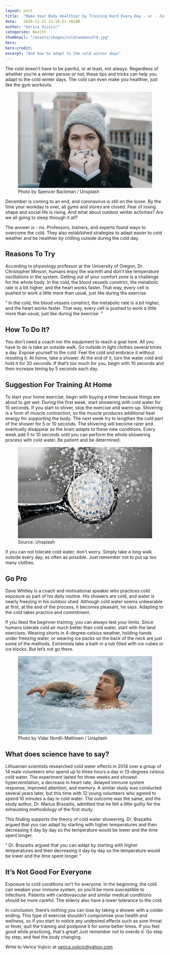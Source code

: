 ```yaml
---
layout: post
title:  "Make Your Body Healthier by Training Hard Every Day - or - Just Go Outside and Chill"
date:   2020-12-21 12:26:51 +0100
author: "Verica Vujicic"
categories: Health
thumbnail: "/assets/images/cold/womancold.jpg"
hero: 
hero-credit:
excerpt: "And how to adapt to the cold winter days"
---
```

<drop-cap>T</drop-cap>he cold doesn’t have to be painful, or at least, not always. Regardless of whether you’re a winter person or not, these tips and tricks can help you adapt to the cold winter days. The cold can even make you healthier, just like the gym workouts.

<figure>
    <img src='/assets/images/cold/womancold.jpg' alt='missing' />
    <figcaption>Photo by Spencer Backman / Unsplash</figcaption>
</figure>

December is coming to an end, and coronavirus is still on the loose. By the time your workday is over, all gyms and stores are closed. Fear of losing shape and social life is rising. And what about outdoor winter activities? Are we all going to sleep through it all?

The answer is - no. Professors, trainers, and experts found ways to overcome the cold. They also established strategies to adapt easier to cold weather and be healthier by chilling outside during the cold day.

## Reasons To Try

According to physiology professor at the University of Oregon, Dr. Christopher Minson, humans enjoy the warmth and don’t like temperature oscillations in the system. Getting out of your comfort zone is a challenge for the whole body. In the cold, the blood vessels constrict, the metabolic rate is a bit higher, and the heart works faster. That way, every cell is pushed to work a little more than usual, just like during the exercise. 

<div class="aside-quote"><q>
    In the cold, the blood vessels constrict, the metabolic rate is a bit higher, and the heart works faster. That way, every cell is pushed to work a little more than usual, just like during the exercise 
</q></div>

## How To Do It?

You don’t need a coach nor the equipment to reach a goal here. All you have to do is take an outside walk. Go outside in light clothes several times a day. Expose yourself to the cold. Feel the cold and embrace it without resisting it. At home, take a shower. At the end of it, turn the water cold and hold it for 30 seconds. If that’s too much for you, begin with 10 seconds and then increase timing by 5 seconds each day.

## Suggestion For Training At Home

To start your home exercise, begin with buying a timer because things are about to get wet. During the first week, start showering with cold water for 15 seconds. If you start to shiver, stop the exercise and warm-up. Shivering is a form of muscle contraction, so the muscle produces additional heat energy for supporting the body. The next week try to lengthen the cold part of the shower for 5 or 10 seconds. The shivering will become rarer and eventually disappear as the brain adapts to these new conditions. Every week add 5 to 10 seconds until you can perform the whole showering process with cold water. Be patient and be determined.

<figure>
    <img src='/assets/images/cold/shower.jpg' alt='missing' />
    <figcaption>Source: Unsplash</figcaption>
</figure>

If you can not tolerate cold water, don’t worry. Simply take a long walk outside every day, as often as possible. Just remember not to put up too many clothes.

## Go Pro

Dave Whitley is a coach and motivational speaker who practices cold exposure as part of his daily routine. His showers are cold, and water is nearly freezing in his outdoor shed. Although cold water seems unbearable at first, at the end of the process, it becomes pleasant, he says. Adapting to the cold takes practice and commitment.

If you liked the beginner training, you can always test your limits. Since humans tolerate cold air much better than cold water, start with the land exercises. Wearing shorts in 4-degree-celsius weather, holding hands under freezing water, or wearing ice packs on the back of the neck are just some of the methods. Extremists take a bath in a tub filled with ice cubes or ice blocks. But let’s not go there.

<figure>
    <img src='/assets/images/cold/maninice.jpg' alt='missing' />
    <figcaption>Photo by Vidar Nordli-Mathisen / Unsplash</figcaption>
</figure>

## What does science have to say?

Lithuanian scientists researched cold water effects in 2014 over a group of 14 male volunteers who spend up to three hours a day in 13-degrees celsius cold water. The experiment lasted for three weeks and showed hyperventilation, a decrease in heart rate, delayed immune system response, improved attention, and memory. A similar study was conducted several years later, but this time with 12 young volunteers who agreed to spend 10 minutes a day in cold water. The outcome was the same, and the study author, Dr. Marius Brazaitis, admitted that he felt a little guilty for the exhausting methodology of the first study.

This finding supports the theory of cold water showering. Dr. Brazaitis argued that you can adapt by starting with higher temperatures and then decreasing it day by day so the temperature would be lower and the time spent longer.

<div class="aside-quote"><q>
    Dr. Brazaitis argued that you can adapt by starting with higher temperatures and then decreasing it day by day so the temperature would be lower and the time spent longer
</q></div>

## It’s Not Good For Everyone

Exposure to cold conditions isn’t for everyone. In the beginning, the cold can weaken your immune system, so you’d be more susceptible to infections. Patients with cardiovascular and similar medical conditions should be more careful. The elderly also have a lower tolerance to the cold.

In conclusion, there’s nothing you can lose by taking a shower with a colder ending. This type of exercise shouldn’t compromise your health and wellness, so if you start to notice any undesired effects such as sore throat or fever, quit the training and postpone it for some better times. If you feel good while practicing, that's great! Just remember not to overdo it. Go step by step, and feel the body changing.



Write to Verica Vujicic at [verica.vujicic@yahoo.com](mailto:verica.vujicic@yahoo.com)